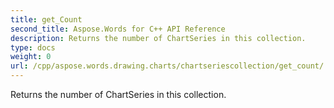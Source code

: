 ```yaml
---
title: get_Count
second_title: Aspose.Words for C++ API Reference
description: Returns the number of ChartSeries in this collection. 
type: docs
weight: 0
url: /cpp/aspose.words.drawing.charts/chartseriescollection/get_count/
---
```


Returns the number of ChartSeries in this collection. 

